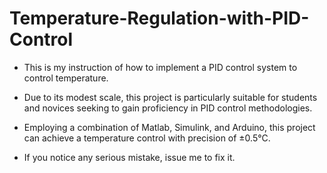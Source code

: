# Temperature-Regulation-with-PID-Control

- This is my instruction of how to implement a PID control system to control temperature.

- Due to its modest scale, this project is particularly suitable for students and novices seeking to gain proficiency in PID control methodologies.

- Employing a combination of Matlab, Simulink, and Arduino, this project can achieve a temperature control with precision of ±0.5°C.

- If you notice any serious mistake, issue me to fix it.
